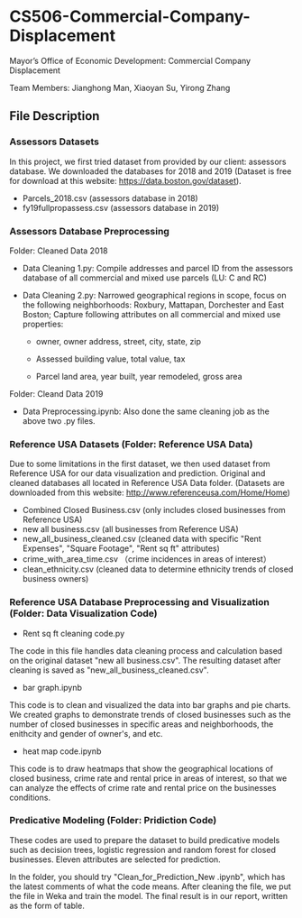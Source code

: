 # CS506-Commercial-Company-Displacement
Mayor’s Office of Economic Development: Commercial Company Displacement

Team Members: Jianghong Man, Xiaoyan Su, Yirong Zhang

## File Description
### Assessors Datasets
In this project, we first tried dataset from provided by our client: assessors database. We downloaded the databases for 2018 and 2019 (Dataset is free for download at this website: https://data.boston.gov/dataset). 

* Parcels_2018.csv (assessors database in 2018)
* fy19fullpropassess.csv (assessors database in 2019)

### Assessors Database Preprocessing
Folder: Cleaned Data 2018
* Data Cleaning 1.py: Compile addresses and parcel ID from the assessors database of all commercial and mixed use parcels (LU: C and RC)
* Data Cleaning 2.py: Narrowed geographical regions in scope, focus on the following neighborhoods: Roxbury, Mattapan, Dorchester and East Boston; Capture following attributes on all commercial and mixed use properties:
   
   * owner, owner address, street, city, state, zip
   
   * Assessed building value, total value, tax
   
   * Parcel land area, year built, year remodeled, gross area

Folder: Cleand Data 2019
* Data Preprocessing.ipynb: Also done the same cleaning job as the above two .py files.

### Reference USA Datasets (Folder: Reference USA Data)
Due to some limitations in the first dataset, we then used dataset from Reference USA for our data visualization and prediction. Original and cleaned databases all located in Reference USA Data folder. (Datasets are downloaded from this website: http://www.referenceusa.com/Home/Home)

* Combined Closed Business.csv (only includes closed businesses from Reference USA)
* new all business.csv (all businesses from Reference USA)
* new_all_business_cleaned.csv (cleaned data with specific "Rent Expenses", "Square Footage", "Rent sq ft" attributes)
* crime_with_area_time.csv （crime incidences in areas of interest）
* clean_ethnicity.csv (cleaned data to determine ethnicity trends of closed business owners)

### Reference USA Database Preprocessing and Visualization (Folder: Data Visualization Code)
* Rent sq ft cleaning code.py

The code in this file handles data cleaning process and calculation based on the original dataset "new all business.csv". The resulting dataset after cleaning is saved as "new_all_business_cleaned.csv".

* bar graph.ipynb

This code is to clean and visualized the data into bar graphs and pie charts. We created graphs to demonstrate trends of closed businesses such as the number of closed businesses in specific areas and neighborhoods, the enithcity and gender of owner's, and etc. 

* heat map code.ipynb

This code is to draw heatmaps that show the geographical locations of closed business, crime rate and rental price in areas of interest, so that we can analyze the effects of crime rate and rental price on the businesses conditions.

### Predicative Modeling (Folder: Pridiction Code)

These codes are used to prepare the dataset to build predicative models such as decision trees, logistic regression and random forest for closed businesses. Eleven attributes are selected for prediction.

In the folder, you should try "Clean_for_Prediction_New .ipynb", which has the latest comments of what the code means. After cleaning the file, we put the file in Weka and train the model. The final result is in our report, written as the form of table.


